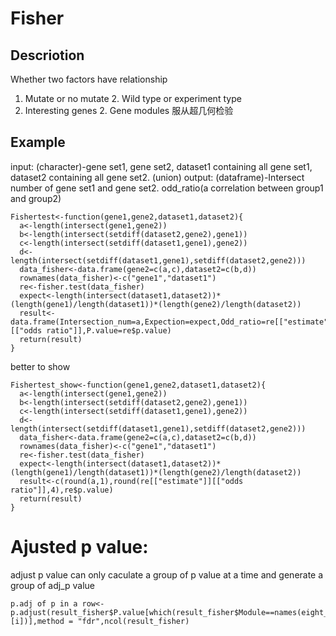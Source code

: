 # Fisher
## Descriotion
Whether two factors have relationship
1. Mutate or no mutate 2. Wild type or experiment type
1. Interesting genes 2. Gene modules
服从超几何检验

## Example
input: (character)-gene set1, gene set2, dataset1 containing all gene set1, dataset2 containing all gene set2. (union) 
output: (dataframe)-Intersect number of gene set1 and gene set2. odd_ratio(a correlation between group1 and group2)
```{r}
Fishertest<-function(gene1,gene2,dataset1,dataset2){
  a<-length(intersect(gene1,gene2))
  b<-length(intersect(setdiff(dataset2,gene2),gene1))
  c<-length(intersect(setdiff(dataset1,gene1),gene2))
  d<-length(intersect(setdiff(dataset1,gene1),setdiff(dataset2,gene2)))
  data_fisher<-data.frame(gene2=c(a,c),dataset2=c(b,d))
  rownames(data_fisher)<-c("gene1","dataset1")
  re<-fisher.test(data_fisher)
  expect<-length(intersect(dataset1,dataset2))*(length(gene1)/length(dataset1))*(length(gene2)/length(dataset2))
  result<-data.frame(Intersection_num=a,Expection=expect,Odd_ratio=re[["estimate"]][["odds ratio"]],P.value=re$p.value)
  return(result)
}
```

better to show
```{r}
Fishertest_show<-function(gene1,gene2,dataset1,dataset2){
  a<-length(intersect(gene1,gene2))
  b<-length(intersect(setdiff(dataset2,gene2),gene1))
  c<-length(intersect(setdiff(dataset1,gene1),gene2))
  d<-length(intersect(setdiff(dataset1,gene1),setdiff(dataset2,gene2)))
  data_fisher<-data.frame(gene2=c(a,c),dataset2=c(b,d))
  rownames(data_fisher)<-c("gene1","dataset1")
  re<-fisher.test(data_fisher)
  expect<-length(intersect(dataset1,dataset2))*(length(gene1)/length(dataset1))*(length(gene2)/length(dataset2))
  result<-c(round(a,1),round(re[["estimate"]][["odds ratio"]],4),re$p.value)
  return(result)
}
```

# Ajusted p value:
adjust p value can only caculate a group of p value at a time and generate a group of adj_p value
```{r}
p.adj of p in a row<-p.adjust(result_fisher$P.value[which(result_fisher$Module==names(eight_modules)[i])],method = "fdr",ncol(result_fisher)
```
